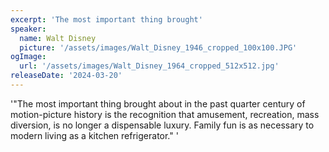 ```yaml
---
excerpt: 'The most important thing brought'
speaker:
  name: Walt Disney
  picture: '/assets/images/Walt_Disney_1946_cropped_100x100.JPG'
ogImage:
  url: '/assets/images/Walt_Disney_1964_cropped_512x512.jpg'
releaseDate: '2024-03-20'
---
```


'"The most important thing brought about in the past quarter century of motion-picture history is the recognition that amusement, recreation, mass diversion, is no longer a dispensable luxury. Family fun is as necessary to modern living as a kitchen refrigerator."'

